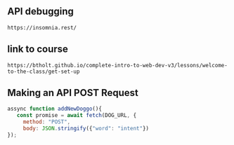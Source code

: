 ## API debugging 
`https://insomnia.rest/`

## link to course
`https://btholt.github.io/complete-intro-to-web-dev-v3/lessons/welcome-to-the-class/get-set-up`

## Making an API POST Request
```js
assync function addNewDoggo(){
   const promise = await fetch(DOG_URL, {
     method: "POST",
     body: JSON.stringify({"word": "intent"})
});

```
